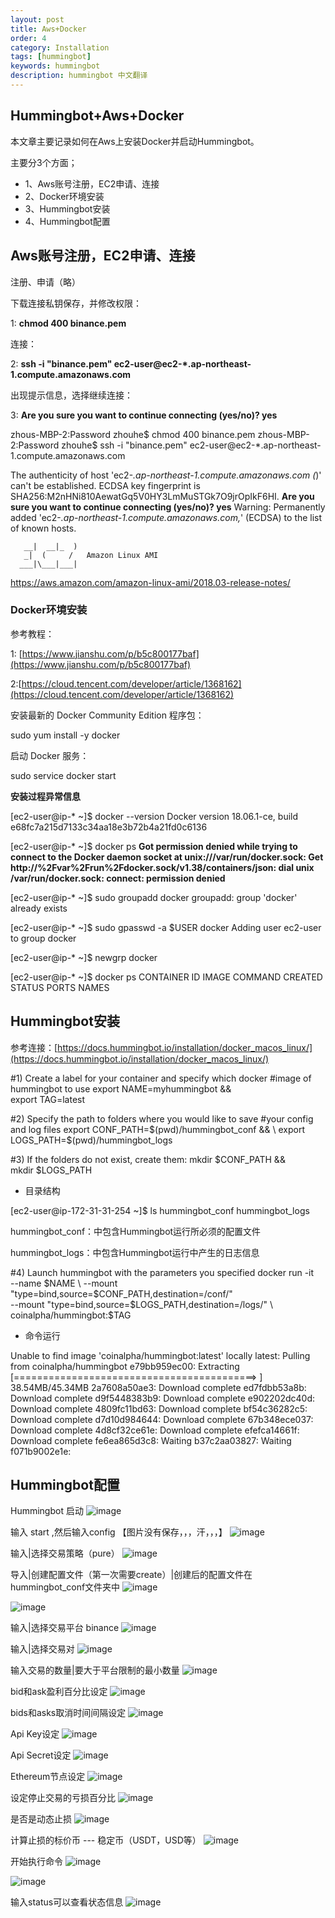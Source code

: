 ```yaml
---
layout: post
title: Aws+Docker
order: 4
category: Installation
tags: [hummingbot]
keywords: hummingbot
description: hummingbot 中文翻译
---
```


## Hummingbot+Aws+Docker

本文章主要记录如何在Aws上安装Docker并启动Hummingbot。

主要分3个方面；

 - 1、Aws账号注册，EC2申请、连接
 - 2、Docker环境安装
 - 3、Hummingbot安装
 - 4、Hummingbot配置

## Aws账号注册，EC2申请、连接

注册、申请（略）

下载连接私钥保存，并修改权限：

1: **chmod 400 binance.pem**

连接：

2: **ssh -i "binance.pem" ec2-user@ec2-*.ap-northeast-1.compute.amazonaws.com**

出现提示信息，选择继续连接：

3: **Are you sure you want to continue connecting (yes/no)? yes**

zhous-MBP-2:Password zhouhe$ chmod 400 binance.pem
zhous-MBP-2:Password zhouhe$ ssh -i "binance.pem" ec2-user@ec2-*.ap-northeast-1.compute.amazonaws.com

The authenticity of host 'ec2-*.ap-northeast-1.compute.amazonaws.com (*)' can't be established.
ECDSA key fingerprint is SHA256:M2nHNi810AewatGq5V0HY3LmMuSTGk7O9jrOpIkF6HI.
**Are you sure you want to continue connecting (yes/no)? yes**
Warning: Permanently added 'ec2-*.ap-northeast-1.compute.amazonaws.com,*' (ECDSA) to the list of known hosts.

       __|  __|_  )
       _|  (     /   Amazon Linux AMI
      ___|\___|___|

https://aws.amazon.com/amazon-linux-ami/2018.03-release-notes/


### Docker环境安装

参考教程：

1: [https://www.jianshu.com/p/b5c800177baf](https://www.jianshu.com/p/b5c800177baf)

2:[https://cloud.tencent.com/developer/article/1368162](https://cloud.tencent.com/developer/article/1368162)

安装最新的 Docker Community Edition 程序包：

sudo yum install -y docker

启动 Docker 服务：

sudo service docker start

**安装过程异常信息**

[ec2-user@ip-* ~]$ docker --version
Docker version 18.06.1-ce, build e68fc7a215d7133c34aa18e3b72b4a21fd0c6136

[ec2-user@ip-* ~]$ docker ps
**Got permission denied while trying to connect to the Docker daemon socket at unix:///var/run/docker.sock: Get http://%2Fvar%2Frun%2Fdocker.sock/v1.38/containers/json: dial unix /var/run/docker.sock: connect: permission denied**

[ec2-user@ip-* ~]$ sudo groupadd docker 
groupadd: group 'docker' already exists

[ec2-user@ip-* ~]$ sudo gpasswd -a $USER docker
Adding user ec2-user to group docker

[ec2-user@ip-* ~]$ newgrp docker 

[ec2-user@ip-* ~]$ docker ps 
CONTAINER ID        IMAGE               COMMAND             CREATED             STATUS              PORTS               NAMES

## Hummingbot安装

参考连接：[https://docs.hummingbot.io/installation/docker_macos_linux/](https://docs.hummingbot.io/installation/docker_macos_linux/)

#1) Create a label for your container and specify which docker 
#image of hummingbot to use
export NAME=myhummingbot && \
export TAG=latest

#2) Specify the path to folders where you would like to save
#your config and log files
export CONF_PATH=$(pwd)/hummingbot_conf && \
export LOGS_PATH=$(pwd)/hummingbot_logs

#3) If the folders do not exist, create them:
mkdir $CONF_PATH && \
mkdir $LOGS_PATH

- 目录结构

[ec2-user@ip-172-31-31-254 ~]$ ls
hummingbot_conf  hummingbot_logs

hummingbot_conf：中包含Hummingbot运行所必须的配置文件

hummingbot_logs：中包含Hummingbot运行中产生的日志信息

#4) Launch hummingbot with the parameters you specified
docker run -it \
--name $NAME \
--mount "type=bind,source=$CONF_PATH,destination=/conf/" \
--mount "type=bind,source=$LOGS_PATH,destination=/logs/" \
coinalpha/hummingbot:$TAG

- 命令运行

Unable to find image 'coinalpha/hummingbot:latest' locally
latest: Pulling from coinalpha/hummingbot
e79bb959ec00: Extracting [==========================================>        ]  38.54MB/45.34MB
2a7608a50ae3: Download complete 
ed7fdbb53a8b: Download complete 
d9f5448383b9: Download complete 
e902202dc40d: Download complete 
4809fc11bd63: Download complete 
bf54c36282c5: Download complete 
d7d10d984644: Download complete 
67b348ece037: Download complete 
4d8cf32ce61e: Download complete 
efefca14661f: Download complete 
fe6ea865d3c8: Waiting 
b37c2aa03827: Waiting 
f071b9002e1e: 


## Hummingbot配置

Hummingbot 启动
![image](https://github.com/aacoinonline/aacoinonline.github.io/blob/master/assets/images/001.png)

输入 start ,然后输入config 【图片没有保存，，，汗，，，】
![image](https://github.com/aacoinonline/aacoinonline.github.io/blob/master/assets/images/002.png)

输入|选择交易策略（pure）
![image](https://github.com/aacoinonline/aacoinonline.github.io/blob/master/assets/images/003.png)

导入|创建配置文件（第一次需要create）|创建后的配置文件在hummingbot_conf文件夹中
![image](https://github.com/aacoinonline/aacoinonline.github.io/blob/master/assets/images/004.png)

![image](https://github.com/aacoinonline/aacoinonline.github.io/blob/master/assets/images/005.png)

输入|选择交易平台 binance
![image](https://github.com/aacoinonline/aacoinonline.github.io/blob/master/assets/images/006.png)

输入|选择交易对
![image](https://github.com/aacoinonline/aacoinonline.github.io/blob/master/assets/images/007.png)

输入交易的数量|要大于平台限制的最小数量
![image](https://github.com/aacoinonline/aacoinonline.github.io/blob/master/assets/images/008.png)

bid和ask盈利百分比设定
![image](https://github.com/aacoinonline/aacoinonline.github.io/blob/master/assets/images/009.png)

bids和asks取消时间间隔设定
![image](https://github.com/aacoinonline/aacoinonline.github.io/blob/master/assets/images/010.png)

Api Key设定
![image](https://github.com/aacoinonline/aacoinonline.github.io/blob/master/assets/images/011.png)

Api Secret设定
![image](https://github.com/aacoinonline/aacoinonline.github.io/blob/master/assets/images/012.png)

Ethereum节点设定
![image](https://github.com/aacoinonline/aacoinonline.github.io/blob/master/assets/images/013.png)

设定停止交易的亏损百分比
![image](https://github.com/aacoinonline/aacoinonline.github.io/blob/master/assets/images/014.png)

是否是动态止损
![image](https://github.com/aacoinonline/aacoinonline.github.io/blob/master/assets/images/015.png)

计算止损的标价币 --- 稳定币（USDT，USD等）
![image](https://github.com/aacoinonline/aacoinonline.github.io/blob/master/assets/images/016.png)

开始执行命令
![image](https://github.com/aacoinonline/aacoinonline.github.io/blob/master/assets/images/017.png)

![image](https://github.com/aacoinonline/aacoinonline.github.io/blob/master/assets/images/018.png)

输入status可以查看状态信息
![image](../../assets/images/019.png)
